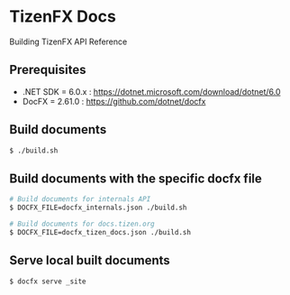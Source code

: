 # TizenFX Docs

Building TizenFX API Reference


## Prerequisites
- .NET SDK = 6.0.x : https://dotnet.microsoft.com/download/dotnet/6.0
- DocFX = 2.61.0 : https://github.com/dotnet/docfx

## Build documents
```sh
$ ./build.sh
```

## Build documents with the specific docfx file
```sh
# Build documents for internals API
$ DOCFX_FILE=docfx_internals.json ./build.sh

# Build documents for docs.tizen.org
$ DOCFX_FILE=docfx_tizen_docs.json ./build.sh

```

## Serve local built documents
```
$ docfx serve _site
```
